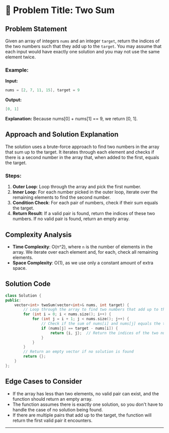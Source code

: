 # 🧠 Problem Title: Two Sum

## Problem Statement
Given an array of integers `nums` and an integer `target`, return the indices of the two numbers such that they add up to the `target`. You may assume that each input would have exactly one solution and you may not use the same element twice.

### Example:
**Input:** 
```cpp
nums = [2, 7, 11, 15], target = 9
```

**Output:** 
```cpp
[0, 1]
```
**Explanation:** 
Because nums[0] + nums[1] == 9, we return [0, 1].

## Approach and Solution Explanation
The solution uses a brute-force approach to find two numbers in the array that sum up to the target. It iterates through each element and checks if there is a second number in the array that, when added to the first, equals the target.

### Steps:
1. **Outer Loop**: Loop through the array and pick the first number.
2. **Inner Loop**: For each number picked in the outer loop, iterate over the remaining elements to find the second number.
3. **Condition Check**: For each pair of numbers, check if their sum equals the target.
4. **Return Result**: If a valid pair is found, return the indices of these two numbers. If no valid pair is found, return an empty array.

## Complexity Analysis
- **Time Complexity**: O(n^2), where `n` is the number of elements in the array. We iterate over each element and, for each, check all remaining elements.
- **Space Complexity**: O(1), as we use only a constant amount of extra space.

## Solution Code

```cpp
class Solution {
public:
    vector<int> twoSum(vector<int>& nums, int target) {
        // Loop through the array to find two numbers that add up to the target
        for (int i = 0; i < nums.size(); i++) {
            for (int j = i + 1; j < nums.size(); j++) {
                // Check if the sum of nums[i] and nums[j] equals the target
                if (nums[j] == target - nums[i]) {
                    return {i, j};  // Return the indices of the two numbers
                }
            }
        }
        // Return an empty vector if no solution is found
        return {};
    }
};
```

## Edge Cases to Consider
- If the array has less than two elements, no valid pair can exist, and the function should return an empty array.
- The function assumes there is exactly one solution, so you don't have to handle the case of no solution being found.
- If there are multiple pairs that add up to the target, the function will return the first valid pair it encounters.

---
